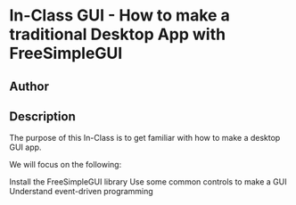 # In-Class GUI - How to make a traditional Desktop App with FreeSimpleGUI

## Author



## Description

The purpose of this In-Class is to get familiar with how to make a desktop GUI app.

We will focus on the following:

Install the FreeSimpleGUI library
Use some common controls to make a GUI
Understand event-driven programming
